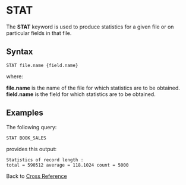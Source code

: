 # STAT

<PageHeader />

The **STAT** keyword is used to produce statistics for a given file or on particular fields in that file.

## Syntax

```
STAT file.name {field.name}
```

where:

**file.name** is the name of the file for which statistics are to be obtained.
**field.name** is the field for which statistics are to be obtained.

## Examples

The following query:

```
STAT BOOK_SALES
```

provides this output:

```
Statistics of record length :
total = 590512 average = 118.1024 count = 5000
```

Back to [Cross Reference](./../README.md)

<PageFooter />
